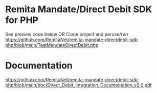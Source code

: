 # Remita Mandate/Direct Debit SDK for PHP

See preview code below 
OR 
Clone project and peruse/run https://github.com/RemitaNet/remita-mandate-directdebit-sdk-php/blob/main/TestMandateDirectDebit.php

# Documentation

https://github.com/RemitaNet/remita-mandate-directdebit-sdk-php/blob/main/doc/Direct_Debit_Integration_Documentation_v2.0.pdf
